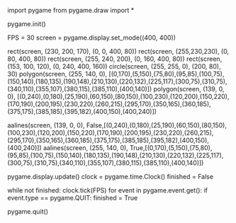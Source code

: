 import pygame
from pygame.draw import *

pygame.init()

FPS = 30
screen = pygame.display.set_mode((400, 400))

rect(screen, (230, 200, 170), (0, 0, 400, 80))
rect(screen, (255,230,230), (0, 80, 400, 80))
rect(screen, (255, 240, 200), (0, 160, 400, 80))
rect(screen, (153, 100, 120), (0, 240, 400, 160))
circle(screen, (255, 255, 0), (200, 80), 30)
polygon(screen, (255, 140, 0), [(0,170),(5,150),(75,80),(95,85),(100,75),(150,140),(180,135),(190,148),(210,130),(220,132),(225,117),(300,75),(310,75),(340,110),(355,107),(380,115),(385,110),(400,140)])
polygon(screen, (139, 0, 0), [(0,240),(0,180),(25,190),(60,150),(80,150),(100,230),(120,200),(150,220),(170,190),(200,195),(230,220),(260,215),(295,170),(350,165),(360,185),(375,175),(385,185),(395,182),(400,150),(400,240)])

aalines(screen, (139, 0, 0), False,[(0,240),(0,180),(25,190),(60,150),(80,150),(100,230),(120,200),(150,220),(170,190),(200,195),(230,220),(260,215),(295,170),(350,165),(360,185),(375,175),(385,185),(395,182),(400,150),(400,240)])
aalines(screen, (255, 140, 0), True,[(0,170),(5,150),(75,80),(95,85),(100,75),(150,140),(180,135),(190,148),(210,130),(220,132),(225,117),(300,75),(310,75),(340,110),(355,107),(380,115),(385,110),(400,140)])    


pygame.display.update()
clock = pygame.time.Clock()
finished = False

while not finished:
    clock.tick(FPS)
    for event in pygame.event.get():
        if event.type == pygame.QUIT:
            finished = True

pygame.quit()